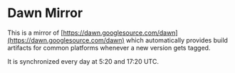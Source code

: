 Dawn Mirror
===========

This is a mirror of [https://dawn.googlesource.com/dawn](https://dawn.googlesource.com/dawn) which automatically provides build artifacts for common platforms whenever a new version gets tagged.

It is synchronized every day at 5:20 and 17:20 UTC.
